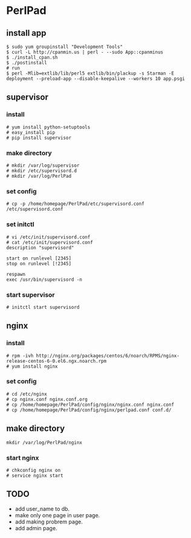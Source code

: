 # PerlPad

## install app
```
$ sudo yum groupinstall "Development Tools"
$ curl -L http://cpanmin.us | perl - --sudo App::cpanminus
$ ./install_cpan.sh
$ ./postinstall
# run
$ perl -Mlib=extlib/lib/perl5 extlib/bin/plackup -s Starman -E deployment --preload-app --disable-keepalive --workers 10 app.psgi
```

## supervisor
### install
```
# yum install python-setuptools
# easy_install pip
# pip install supervisor
```

### make directory
```
# mkdir /var/log/supervisor
# mkdir /etc/supervisord.d
# mkdir /var/log/PerlPad
```

### set config
```
# cp -p /home/homepage/PerlPad/etc/supervisord.conf /etc/supervisord.conf
```

### set initctl
```
# vi /etc/init/supervisord.conf
# cat /etc/init/supervisord.conf
description "supervisord"

start on runlevel [2345]
stop on runlevel [!2345]

respawn
exec /usr/bin/supervisord -n
```

### start supervisor
```
# initctl start supervisord
```

## nginx
### install
```
# rpm -ivh http://nginx.org/packages/centos/6/noarch/RPMS/nginx-release-centos-6-0.el6.ngx.noarch.rpm
# yum install nginx
```

### set config
```
# cd /etc/nginx
# cp nginx.conf nginx.conf.org
# cp /home/homepage/PerlPad/config/nginx/nginx.conf nginx.conf
# cp /home/homepage/PerlPad/config/nginx/perlpad.conf conf.d/
```

## make directory
```
mkdir /var/log/PerlPad/nginx
```

### start nginx
```
# chkconfig nginx on
# service nginx start
```

## TODO
* add user_name to db.
* make only one page in user page.
* add making probrem page.
* add admin page.
